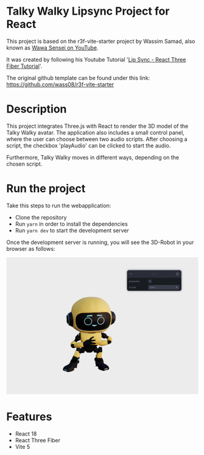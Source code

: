 # Talky Walky Lipsync Project for React

This project is based on the r3f-vite-starter project by Wassim Samad, also known as [Wawa Sensei on YouTube](https://www.youtube.com/@WawaSensei). 

It was created by following his Youtube Tutorial '[Lip Sync - React Three Fiber Tutorial](https://www.youtube.com/watch?v=egQFAeu6Ihw&t=1415s)'. 

The original github template can be found under this link: https://github.com/wass08/r3f-vite-starter

# Description
This project integrates Three.js with React to render the 3D model of the Talky Walky avatar.
The application also includes a small control panel, where the user can choose between two audio scripts. After choosing a script, the checkbox 'playAudio' can be clicked to start the audio. 

Furthermore, Talky Walky moves in different ways, depending on the chosen script.

# Run the project

Take this steps to run the webapplication:
- Clone the repository
- Run  `yarn` in order to install the dependencies
- Run `yarn dev` to start the development server

Once the development server is running, you will see the 3D-Robot in your browser as follows:

![image](/public/images/lipsync_react.png)

# Features

- React 18
- React Three Fiber
- Vite 5


